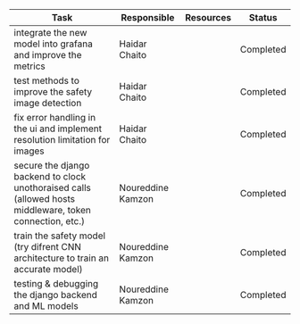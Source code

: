 | **Task**                                                                    | **Responsible** | **Resources** | **Status** |
| --------------------------------------------------------------------------- | --------------- | ------------- | ---------- |
| integrate the new model into grafana and improve the metrics                | Haidar Chaito   |               | Completed  |
| test methods to improve the safety image detection                          | Haidar Chaito   |               | Completed  |
| fix error handling in the ui and implement resolution limitation for images | Haidar Chaito   |               | Completed  |
| secure the django backend to clock unothoraised calls (allowed hosts middleware, token connection, etc.) | Noureddine Kamzon   |               | Completed  |
| train the safety model (try difrent CNN architecture to train an accurate model) | Noureddine Kamzon   |               | Completed  |
| testing & debugging the django backend and ML models | Noureddine Kamzon   |               | Completed  |